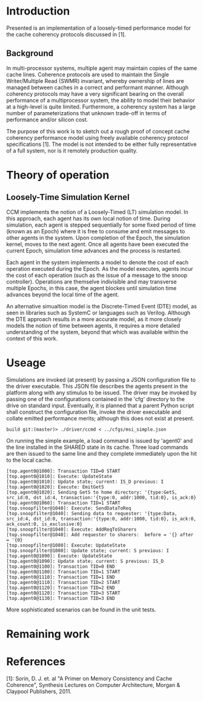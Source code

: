# Introduction

Presented is an implementation of a loosely-timed performance model
for the cache coherency protocols discussed in [1].

## Background

In multi-processor systems, multiple agent may maintain copies of the
same cache lines. Coherence protocols are used to maintain the Single
Writer/Multiple Read (SWMR) invariant, whereby ownership of lines are
managed between caches in a correct and performant manner. Although
coherency protocols may have a very significant bearing on the overall
performance of a multiprocessor system, the ability to model their
behavior at a high-level is quite limited. Furthermore, a coherency
system has a large number of parameterizations that unknown trade-off
in terms of performance and/or silicon cost.

The purpose of this work is to sketch out a rough proof of concept
cache coherency performance model using freely available coherency
protocol specifications [1]. The model is not intended to be either
fully representative of a full system, nor is it remotely production
quality.


# Theory of operation

## Loosely-Time Simulation Kernel

CCM implements the notion of a Loosely-Timed (LT) simulation model. In
this approach, each agent has its own local notion of time. During
simulation, each agent is stepped sequentially for some fixed period
of time (known as an Epoch) where it is free to consume and emit
messages to other agents in the system. Upon completion of the Epoch,
the simulation kernel, moves to the next agent. Once all agents have
been executed the current Epoch, simulation time advances and the
process is restarted.

Each agent in the system implements a model to denote the cost of each
operation executed during the Epoch. As the model executes, agents
incur the cost of each operation (such as the issue of a message to
the snoop controller). Operations are themselve indivisible and may
transverse multiple Epochs, in this case, the agent blockes until
simulation time advances beyond the local time of the agent.

An alternative simualtion model is the Discrete-Timed Event (DTE)
model, as seen in libraries such as SystemC or languages such as
Verilog. Although the DTE approach results in a more accurate model,
as it more closely models the notion of time between agents, it
requires a more detailed understanding of the system, beyond that
which was available within the context of this work.

# Useage

Simulations are invoked (at present) by passing a JSON configuration
file to the driver executable. This JSON file describes the agents
present in the platform along with any stimulus to be issued. The
driver may be invoked by passing one of the configurations contained
in the 'cfg' directory to the drive on standard input. Eventually, it
is planned that a parent Python script shall construct the
configuration file, invoke the driver executable and collate emitted
performance merits; although this does not exist at present.

```
build git:(master)> ./driver/ccmd < ../cfgs/msi_simple.json
```

On running the simple example, a load command is issued by 'agent0'
and the line installed in the SHARED state in its cache. Three load
commands are then issued to the same line and they complete
immediately upon the hit to the local cache.

```
[top.agent0@1000]: Transaction TID=0 START
[top.agent0@1010]: Execute: UpdateState
[top.agent0@1010]: Update state; current: IS_D previous: I
[top.agent0@1020]: Execute: EmitGetS
[top.agent0@1020]: Sending GetS to home directory: '{type:GetS, src_id:0, dst_id:4, transaction:'{type:0, addr:1000, tid:0}, is_ack:0}
[top.agent0@1060]: Transaction TID=1 START
[top.snoopfilter@1040]: Execute: SendDataToReq
[top.snoopfilter@1040]: Sending data to requester: '{type:Data, src_id:4, dst_id:0, transaction:'{type:0, addr:1000, tid:0}, is_ack:0, ack_count:0, is_exclusive:0}
[top.snoopfilter@1040]: Execute: AddReqToSharers
[top.snoopfilter@1040]: Add requester to sharers:  before = '{} after = '{0}
[top.snoopfilter@1080]: Execute: UpdateState
[top.snoopfilter@1080]: Update state; current: S previous: I
[top.agent0@1090]: Execute: UpdateState
[top.agent0@1090]: Update state; current: S previous: IS_D
[top.agent0@1100]: Transaction TID=0 END
[top.agent0@1100]: Transaction TID=1 START
[top.agent0@1110]: Transaction TID=1 END
[top.agent0@1110]: Transaction TID=2 START
[top.agent0@1120]: Transaction TID=2 END
[top.agent0@1120]: Transaction TID=3 START
[top.agent0@1130]: Transaction TID=3 END
```

More sophisticated scenarios can be found in the unit tests.

# Remaining work

# References

[1]: Sorin, D. J. et. al "A Primer on Memory Consistency and Cache Coherence", Synthesis Lectures on Computer Architecture, Morgan & Claypool Publishers, 2011.
